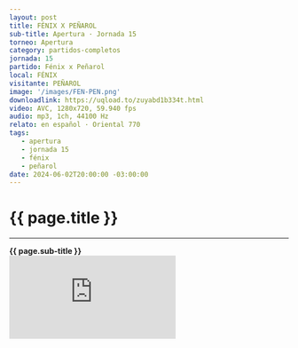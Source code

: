 ```yaml
---
layout: post
title: FÉNIX X PEÑAROL
sub-title: Apertura · Jornada 15
torneo: Apertura
category: partidos-completos
jornada: 15 
partido: Fénix x Peñarol
local: FÉNIX
visitante: PEÑAROL
image: '/images/FEN-PEN.png'
downloadlink: https://uqload.to/zuyabd1b334t.html
video: AVC, 1280x720, 59.940 fps
audio: mp3, 1ch, 44100 Hz
relato: en español · Oriental 770
tags:
   - apertura
   - jornada 15
   - fénix
   - peñarol
date: 2024-06-02T20:00:00 -03:00:00
---
```


<html>
<div class="mt-5 mb-4 dyuthi_regular"> 
    <h1 class="text-success kustom_culture"> 
                {{ page.title }} 
    </h1>
    <hr> 
    <strong>{{ page.sub-title }}</strong>
     
</div>
<div class="embed-responsive embed-responsive-16by9"><iframe allow="accelerometer; autoplay; clipboard-write; encrypted-media; gyroscope; picture-in-picture; web-share" allowfullscreen="" data-td-src-property="https://www.youtube.com/embed/UTJTXJcFEQs?feature=oembed" frameborder="0" class="youtube mb-10 w-100 h-100" referrerpolicy="strict-origin-when-cross-origin" src="https://uqload.to/embed-zuyabd1b334t.html" title="OBSESIONADOS"></iframe></div>
</html>